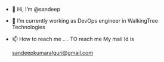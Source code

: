 - 👋 Hi, I’m @sandeep
- 🌱 I’m currently working as DevOps engineer in WalkingTree Technologies
- 📫 How to reach me .. .
    TO reach me   My mail Id is
    
    sandeepkumaralguri@gmail.com
<!---
sandeepkumar1234/sandeepkumar1234 is a ✨ special ✨ repository because its `README.md` (this file) appears on your GitHub profile.
You can click the Preview link to take a look at your changes.
--->
